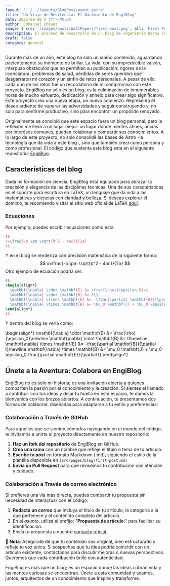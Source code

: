 ```yaml
---
layout: '../../layouts/BlogPostLayout.astro'
title: "Un Viaje de Resilencia: El Nacimiento de EngiBlog"
date: 2025-08-20 # YYYY-MM-DD
author: Emmanuel Chávez
image: { src: '/images/posts/WallPapers/first-post.png', alt: 'First Post' }
description: El proceso de desarrollo de un blog de ingeniería hecho con Astro para la divulgación de ciencias al alcance de todos.
draft: false
category: general
---
```


Durante más de un año, este blog ha sido un sueño contenido, aguardando pacientemente su momento de brillar. La vida, con su impredecible vaivén, interpuso obstáculos que no permitían su publicación: rigores de la licenciatura, problemas de salud, pérdidas de seres queridos que desgarraron mi corazón y un sinfín de retos personales. A pesar de ello, cada uno de los retos fue un recordatorio de mi compromiso con este proyecto. EngiBlog no sólo es un blog, es la culminación de innumerables horas de mucho esfuerzo, dedicación y anhelo para crear algo significativo. Este proyecto crea una nueva etapa, un nuevo comienzo. Representa el deseo ardiente de superar las adversidades y seguir construyendo y, no solo para sentirme productivo, sino para encontrar un propósito renovado.

Originalmente se concibió que este espacio fuera un blog personal, pero la reflexión me llevó a un lugar mejor: un lugar donde mentes afines, unidas por interéses comunes, puedan colaborar y compartir sus conocimientos. A lo largo de este proyecto, no solo consolidé las bases de Astro -la tecnología que da vida a este blog-, sino que también crecí como persona y como profesional. El código que sustenta este blog está en el siguiente repositorio: [EngiBlog](https://github.com/EngiBlog547/EngiBlog).

## Características del blog
Dada mi formación en ciencia, EngiBlog está equipado para abrazar la precisión y elegancia de las disciplinas técnicas. Una de sus características es el soporte para escritura en LaTeX, un lenguaje que da vida a las matemáticas y ciencias con claridad y belleza. Si deseas explorar el dominio, te recomiendo visitar el sitio web oficial de LaTeX [aquí](https://www.overleaf.com/learn/latex/Learn_LaTeX_in_30_minutes).

### Ecuaciones
Por ejemplo, puedes escribir ecuaciones como esta:
```tex
$$
x=\frac{-b \pm \sqrt{b^2 - 4ac}}{2a}
$$
```
Y en el blog se renderiza con precisión matemáica de la siguiente forma:
$$
x=\frac{-b \pm \sqrt{b^2 - 4ac}}{2a}
$$
Otro ejemplo de ecuación podría ser:
```tex
$$
\begin{align*}
  \mathbf{\nabla} \cdot \mathbf{E} &= \frac{\rho}{\epsilon_0}\\
  \mathbf{\nabla} \cdot \mathbf{B} &= 0\\
  \mathbf{\nabla} \times \mathbf{E} &= -\frac{\partial \mathbf{B}}{\partial t}\\
  \mathbf{\nabla} \times \mathbf{B} &= \mu_0 \mathbf{J} + \mu_0 \epsilon_0 \frac{\partial \mathbf{E}}{\partial t}
\end{align*}
$$
```
Y dentro del blog se vería como:

\begin{align*}
  \mathbf{\nabla} \cdot \mathbf{E} &= \frac{\rho}{\epsilon_0}\newline
  \mathbf{\nabla} \cdot \mathbf{B} &= 0\newline
  \mathbf{\nabla} \times \mathbf{E} &= -\frac{\partial \mathbf{B}}{\partial t}\newline
  \mathbf{\nabla} \times \mathbf{B} &= \mu_0 \mathbf{J} + \mu_0 \epsilon_0 \frac{\partial \mathbf{E}}{\partial t}
\end{align*}

## Únete a la Aventura: Colabora en EngiBlog
EngiBlog no es solo mi historia; es una invitación abierta a quienes comparten la pasión por el conocimiento y la creación. Si sientes el llamado a contribuir con tus ideas y dejar tu huella en este espacio, te damos la bienvenida con los brazos abiertos. A continuación, te presentamos dos formas de colaborar, diseñadas para adaptarse a tu estilo y preferencias:

### Colaboración a Través de GitHub
Para aquellos que se sienten cómodos navegando en el mundo del código, te invitamos a unirte al proyecto directamente en nuestro repositorio:

1. **Haz un fork del repositorio** de EngiBlog en GitHub.
2. **Crea una rama** con un nombre que refleje el título o tema de tu artículo.
3. **Escribe tu post** en formato Markdown (.md), siguiendo el estilo de la plantilla disponible en `(src/pages/blog/first-post.md)`
4. **Envía un Pull Request** para que revisemos tu contribución con atención y cuidado.

### Colaboración a Través de correo electrónico
Si prefieres una vía más directa, puedes compartir tu propuesta sin necesidad de interactuar con el código:

1. **Redacta un correo** que incluya el título de tu artículo, la categoría a la que pertenece y el contenido completo del artículo.
2. En el *asunto*, utiliza el prefijo: "**Propuesta de artículo**:" para facilitar su identificación.
3. Envía tu propuesta a nuestro [contacto oficial](mailto:engiblog547@gmail.com).

📌 **Nota**: Asegúrate de que tu contenido sea original, bien estructurado y refleje tu voz única. Si sospechas que tu idea podría coincidir con un artículo existente, contáctanos para discutir mejoras o nuevas perspectivas. Queremos que cada contribución brille con autenticidad.

EngiBlog es más que un blog; es un espacio donde las ideas cobran vida y las mentes curiosas se encuentran. Únete a esta comunidad y seamos, juntos, arquitectos de un conocimiento que inspire y transforme.